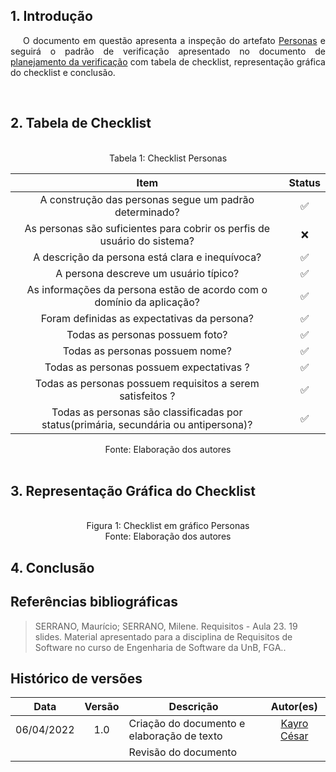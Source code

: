 ## 1. Introdução

<p style="text-indent: 20px; text-align: justify">
O documento em questão apresenta a inspeção do artefato <a href="https://interacao-humano-computador.github.io/2021.2-Prefeitura-de-Passo-Fundo/AnaliseRequisitos/PerfilUsuario/personas/">Personas</a> e seguirá o padrão de verificação apresentado no documento de <a href="https://interacao-humano-computador.github.io/2021.2-Prefeitura-de-Passo-Fundo/Verificacao/planejamento_verificacao/">planejamento da verificação</a> com tabela de checklist, representação gráfica do checklist e conclusão.</p>

<br>

## 2. Tabela de Checklist 
<br>
<center>
<figcaption> Tabela 1: Checklist Personas  </figcaption>

| Item | Status |
|:---:|:---:|
| A construção das personas segue um padrão determinado?| ✅ |
| As personas são suficientes para cobrir os perfis de usuário do sistema?| ❌ |
| A descrição da persona está clara e inequívoca?| ✅ |
| A persona descreve um usuário típico?| ✅ |
|As informações da persona estão de acordo com o domínio da aplicação?| ✅ |
| Foram definidas as expectativas da persona?| ✅ |
| Todas as personas possuem foto? | ✅ |
| Todas as personas possuem nome?| ✅ |
| Todas as personas possuem expectativas ?| ✅ |
| Todas as personas possuem requisitos a serem satisfeitos ?| ✅ |
| Todas as personas são classificadas por status(primária, secundária ou antipersona)?| ✅ |

<figcaption> Fonte: Elaboração dos autores  </figcaption>
</center>

<br>

## 3. Representação Gráfica do Checklist

<br>

<center>
<figcaption> Figura 1: Checklist em gráfico Personas </figcaption>
<img src="">
<figcaption> Fonte: Elaboração dos autores  </figcaption>
</center>


## 4. Conclusão
<p style="text-indent: 20px; text-align: justify">

</p>
        

## Referências bibliográficas

> SERRANO, Maurício; SERRANO, Milene. Requisitos - Aula 23. 19 slides. Material apresentado para a disciplina de Requisitos de Software no curso de Engenharia de Software da UnB, FGA..

## Histórico de versões

 | **Data**   | **Versão** | **Descrição**                            |                **Autor(es)**                 |
 | ---------- | :--------: | ---------------------------------------- | :------------------------------------------: |
 | 06/04/2022 |    1.0     |   Criação do documento e elaboração de texto    |        [Kayro César](https://github.com/kayrocesar)         |
 |  |         |    Revisão do documento   |        [](https://github.com/)         |
